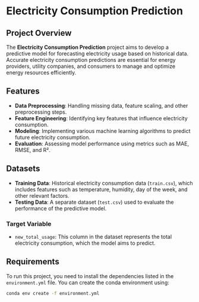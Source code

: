 # Electricity Consumption Prediction

## Project Overview

The **Electricity Consumption Prediction** project aims to develop a predictive model for forecasting electricity usage based on historical data. Accurate electricity consumption predictions are essential for energy providers, utility companies, and consumers to manage and optimize energy resources efficiently.

## Features

- **Data Preprocessing**: Handling missing data, feature scaling, and other preprocessing steps.
- **Feature Engineering**: Identifying key features that influence electricity consumption.
- **Modeling**: Implementing various machine learning algorithms to predict future electricity consumption.
- **Evaluation**: Assessing model performance using metrics such as MAE, RMSE, and R².

## Datasets

- **Training Data**: Historical electricity consumption data (`train.csv`), which includes features such as temperature, humidity, day of the week, and other relevant factors.
- **Testing Data**: A separate dataset (`test.csv`) used to evaluate the performance of the predictive model.

### Target Variable

- `new_total_usage`: This column in the dataset represents the total electricity consumption, which the model aims to predict.

## Requirements

To run this project, you need to install the dependencies listed in the `environment.yml` file. You can create the conda environment using:

```bash
conda env create -f environment.yml
